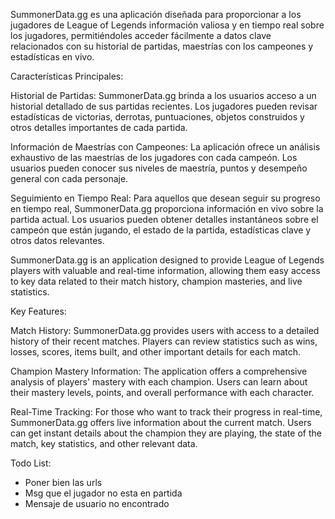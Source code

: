 SummonerData.gg es una aplicación diseñada para proporcionar a los jugadores de League of Legends información valiosa y en tiempo real sobre los jugadores, permitiéndoles acceder fácilmente a datos clave relacionados con su historial de partidas, maestrías con los campeones y estadísticas en vivo.

Características Principales:

Historial de Partidas: SummonerData.gg brinda a los usuarios acceso a un historial detallado de sus partidas recientes. Los jugadores pueden revisar estadísticas de victorias, derrotas, puntuaciones, objetos construidos y otros detalles importantes de cada partida.

Información de Maestrías con Campeones: La aplicación ofrece un análisis exhaustivo de las maestrías de los jugadores con cada campeón. Los usuarios pueden conocer sus niveles de maestría, puntos y desempeño general con cada personaje.

Seguimiento en Tiempo Real: Para aquellos que desean seguir su progreso en tiempo real, SummonerData.gg proporciona información en vivo sobre la partida actual. Los usuarios pueden obtener detalles instantáneos sobre el campeón que están jugando, el estado de la partida, estadísticas clave y otros datos relevantes.

SummonerData.gg is an application designed to provide League of Legends players with valuable and real-time information, allowing them easy access to key data related to their match history, champion masteries, and live statistics.

Key Features:

Match History: SummonerData.gg provides users with access to a detailed history of their recent matches. Players can review statistics such as wins, losses, scores, items built, and other important details for each match.

Champion Mastery Information: The application offers a comprehensive analysis of players' mastery with each champion. Users can learn about their mastery levels, points, and overall performance with each character.

Real-Time Tracking: For those who want to track their progress in real-time, SummonerData.gg offers live information about the current match. Users can get instant details about the champion they are playing, the state of the match, key statistics, and other relevant data.



Todo List:
- Poner bien las urls
- Msg que el jugador no esta en partida
- Mensaje de usuario no encontrado